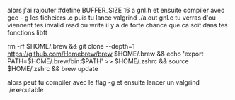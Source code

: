 alors j'ai rajouter #define BUFFER_SIZE 16 a gnl.h
et ensuite compiler avec gcc - g les ficheiers .c
puis tu lance valgrind ./a.out gnl.c
tu verras d'ou viennent tes invalid read
ou write
il y a de forte chance que ca soit dans tes fonctions libft

rm -rf $HOME/.brew && git clone --depth=1 https://github.com/Homebrew/brew $HOME/.brew && echo 'export PATH=$HOME/.brew/bin:$PATH' >> $HOME/.zshrc && source $HOME/.zshrc && brew update

alors peut tu compiler avec le flag -g et ensuite lancer un
valgrind ./executable